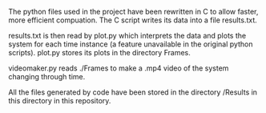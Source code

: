 The python files used in the project have been rewritten in C to allow faster, more efficient compuation. The C script writes its data into a file results.txt.

results.txt is then read by plot.py which interprets the data and plots the system for each time instance (a feature unavailable in the original python scripts). plot.py stores its plots in the directory Frames. 

videomaker.py reads ./Frames to make a .mp4 video of the system changing through time. 

All the files generated by code have been stored in the directory /Results in this directory in this repository.
